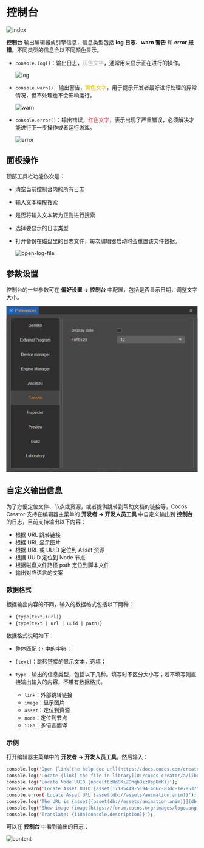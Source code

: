 # 控制台

![index](index/index.png)

**控制台** 输出编辑器或引擎信息，信息类型包括 **log 日志**、**warn 警告** 和 **error 报错**。不同类型的信息会以不同颜色显示。

- `console.log()`：输出日志，<font color=#b6b6b6>灰色文字</font>，通常用来显示正在进行的操作。

  ![log](index/log.png)

- `console.warn()`：输出警告，<font color=#ebbe09>黄色文字</font>，用于提示开发者最好进行处理的异常情况，但不处理也不会影响运行。

  ![warn](index/warn.png)

- `console.error()`：输出错误，<font color=#dd3c43>红色文字</font>，表示出现了严重错误，必须解决才能进行下一步操作或者运行游戏。

  ![error](index/error.png)

## 面板操作

顶部工具栏功能依次是：

- 清空当前控制台内的所有日志
- 输入文本模糊搜索
- 是否将输入文本转为正则进行搜索
- 选择要显示的日志类型
- 打开备份在磁盘里的日志文件，每次编辑器启动时会重置该文件数据。

  ![open-log-file](index/open-log-file.png)

## 参数设置

控制台的一些参数可在 **偏好设置 -> 控制台** 中配置，包括是否显示日期，调整文字大小。

![preferences](index/preferences.png)

## 自定义输出信息

为了方便定位文件、节点或资源，或者提供跳转到帮助文档的链接等，Cocos Creator 支持在编辑器主菜单的 **开发者 -> 开发人员工具** 中自定义输出到 **控制台** 的日志，目前支持输出以下内容：

- 根据 URL 跳转链接
- 根据 URL 显示图片
- 根据 URL 或 UUID 定位到 Asset 资源
- 根据 UUID 定位到 Node 节点
- 根据磁盘文件路径 path 定位到脚本文件
- 输出对应语言的文案

### 数据格式

根据输出内容的不同，输入的数据格式包括以下两种：

- `{type[text](url)}`
- `{type(text | url | uuid | path)}`

数据格式说明如下：

- 整体匹配 `{}` 中的字符；
- `[text]`：跳转链接的显示文本，选填；
- `type`：输出的信息类型，包括以下几种。填写时不区分大小写；若不填写则直接输出输入的内容，不带有数据格式。

    - `link`：外部跳转链接
    - `image`：显示图片
    - `asset`：定位到资源
    - `node`：定位到节点
    - `i18n`：多语言翻译

### 示例

打开编辑器主菜单中的 **开发者 -> 开发人员工具**，然后输入：

```sh
console.log('Open {link[the help doc url](https://docs.cocos.com/creator/manual/en/editor/console/)}');
console.log('Locate {link[ the file in library](D:/cocos-creator/a/library/36/36b55a90-1547-4695-8105-abd89f8a0e5f.js)}');
console.log('Locate Node UUID {node(f6zHdGKiZDhqbDizUsp8mK)}');
console.warn('Locate Asset UUID {asset(17185449-5194-4d6c-83dc-1e785375acdb)}');
console.error('Locate Asset URL {asset(db://assets/animation.anim)}');
console.log('The URL is {asset[{asset(db://assets/animation.anim)}](db://assets/animation.anim)}');
console.log('Show image {image(https://forum.cocos.org/images/logo.png)}');
console.log('Translate: {i18n(console.description)}');
```

可以在 **控制台** 中看到输出的日志：

![content](index/content.png)
